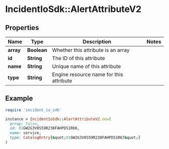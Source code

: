 # IncidentIoSdk::AlertAttributeV2

## Properties

| Name | Type | Description | Notes |
| ---- | ---- | ----------- | ----- |
| **array** | **Boolean** | Whether this attribute is an array |  |
| **id** | **String** | The ID of this attribute |  |
| **name** | **String** | Unique name of this attribute |  |
| **type** | **String** | Engine resource name for this attribute |  |

## Example

```ruby
require 'incident_io_sdk'

instance = IncidentIoSdk::AlertAttributeV2.new(
  array: false,
  id: 01GW2G3V0S59R238FAHPDS1R66,
  name: service,
  type: CatalogEntry[&quot;01GW2G3V0S59R238FAHPDS1R67&quot;]
)
```

